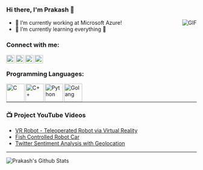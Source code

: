 ### Hi there, I'm Prakash 👋

<img align="right" alt="GIF" src="https://media.giphy.com/media/836HiJc7pgzy8iNXCn/giphy.gif" />

- 🔭 I’m currently working at Microsoft Azure!
- 🌱 I’m currently learning everything 🤣

### Connect with me:

[<img align="left" alt="codeSTACKr | LinkedIn" width="22px" src="https://cdn.jsdelivr.net/npm/simple-icons@v3/icons/linkedin.svg" />][linkedin]
[<img align="left" alt="codeSTACKr | YouTube" width="22px" src="https://cdn.jsdelivr.net/npm/simple-icons@v3/icons/youtube.svg" />][youtube]
[<img align="left" alt="codeSTACKr | Instagram" width="22px" src="https://cdn.jsdelivr.net/npm/simple-icons@v3/icons/instagram.svg" />][instagram]
[<img align="left" alt="codeSTACKr | Twitter" width="22px" src="https://cdn.jsdelivr.net/npm/simple-icons@v3/icons/twitter.svg" />][twitter]

<br />

### Programming Languages:

<img align="left" alt="C" height="48px" width="48px" src="https://cdn.jsdelivr.net/npm/programming-languages-logos@0.0.3/src/c/c.png" />
<img align="left" alt="C++" width="48px" src="https://cdn.jsdelivr.net/npm/programming-languages-logos@0.0.3/src/cpp/cpp.png" />
<img align="left" alt="Python" width="48px" src="https://cdn.jsdelivr.net/npm/programming-languages-logos@0.0.3/src/python/python.png" />
<img align="left" alt="Golang" width="48px" src="https://cdn.jsdelivr.net/npm/programming-languages-logos@0.0.3/src/go/go.png" />

<br />
<br />

---

### 📺 Project YouTube Videos
<!-- YOUTUBE:START -->
- [VR Robot - Teleoperated Robot via Virtual Reality](https://www.youtube.com/watch?v=h59VCsJAAD8)
- [Fish Controlled Robot Car](https://www.youtube.com/watch?v=y4z0cLZsiMY)
- [Twitter Sentiment Analysis with Geolocation](https://youtu.be/5opyFOwq-nc?t=251)
<!-- YOUTUBE:END -->

---

<img align="left" alt="Prakash's Github Stats" src="https://github-readme-stats.vercel.app/api?username=prakashkurup&show_icons=true&theme=dracula" />

[twitter]: https://twitter.com/prakashkurup7
[youtube]: https://youtube.com/prakashkurup7
[instagram]: https://instagram.com/iamprakashkurup
[linkedin]: https://linkedin.com/in/kurupprakash
